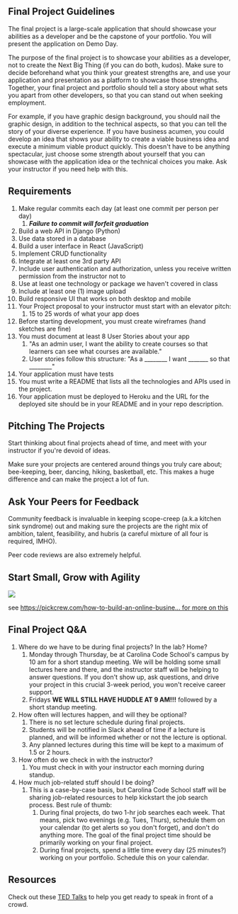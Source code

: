 ## Final Project Guidelines

The final project is a large-scale application that should showcase your abilities as a developer and be the capstone of your portfolio. You will present the application on Demo Day.

The purpose of the final project is to showcase your abilities as a developer, not to create the Next Big Thing (if you can do both, kudos). Make sure to decide beforehand what you think your greatest strengths are, and use your application and presentation as a platform to showcase those strengths. Together, your final project and portfolio should tell a story about what sets you apart from other developers, so that you can stand out when seeking employment.

For example, if you have graphic design background, you should nail the graphic design, in addition to the technical aspects, so that you can tell the story of your diverse experience. If you have business acumen, you could develop an idea that shows your ability to create a viable business idea and execute a minimum viable product quickly. This doesn't have to be anything spectacular, just choose some strength about yourself that you can showcase with the application idea or the technical choices you make. Ask your instructor if you need help with this.

## Requirements

1. Make regular commits each day (at least one commit per person per day)  
    1. **_Failure to commit will forfeit graduation_**
2. Build a web API in Django (Python)
3. Use data stored in a database
4. Build a user interface in React (JavaScript)
5. Implement CRUD functionality
6. Integrate at least one 3rd party API
7. Include user authentication and authorization, unless you receive written permission from the instructor not to
8. Use at least one technology or package we haven't covered in class
9. Include at least one (1) image upload
10. Build responsive UI that works on both desktop and mobile
11. Your Project proposal to your instructor must start with an elevator pitch:  
    1. 15 to 25 words of what your app does
12. Before starting development, you must create wireframes (hand sketches are fine)
13. You must document at least 8 User Stories about your app  
    1. "As an admin user, I want the ability to create courses so that learners can see what courses are available."
    2. User stories follow this structure: "As a ________ I want _______ so that ________"
14. Your application must have tests
15. You must write a README that lists all the technologies and APIs used in the project.
16. Your application must be deployed to Heroku and the URL for the deployed site should be in your README and in your repo description.

## Pitching The Projects

Start thinking about final projects ahead of time, and meet with your instructor if you're devoid of ideas.

Make sure your projects are centered around things you truly care about; bee-keeping, beer, dancing, hiking, basketball, etc. This makes a huge difference and can make the project a lot of fun.

## Ask Your Peers for Feedback

Community feedback is invaluable in keeping scope-creep (a.k.a kitchen sink syndrome) out and making sure the projects are the right mix of ambition, talent, feasibility, and hubris (a careful mixture of all four is required, IMHO). 

Peer code reviews are also extremely helpful.

## Start Small, Grow with Agility

<img src="https://github.com/ccs-student-submissions/final-project/blob/master/mvp.jpg"/>

see [https://pickcrew.com/how-to-build-an-online-busine... for more on this](https://pickcrew.com/how-to-build-an-online-business/balance-design-and-launching-early/)

## Final Project Q&A

1. Where do we have to be during final projects? In the lab? Home?  
    1. Monday through Thursday, be at Carolina Code School's campus by 10 am for a short standup meeting. We will be holding some small lectures here and there, and the instructor staff will be helping to answer questions. If you don't show up, ask questions, and drive your project in this crucial 3-week period, you won't receive career support.  
    2. Fridays **WE WILL STILL HAVE HUDDLE AT 9 AM!!!** followed by a short standup meeting.  
2. How often will lectures happen, and will they be optional?  
    1. There is no set lecture schedule during final projects. 
    2. Students will be notified in Slack ahead of time if a lecture is planned, and will be informed whether or not the lecture is optional.  
    3. Any planned lectures during this time will be kept to a maximum of 1.5 or 2 hours.  
3. How often do we check in with the instructor?    
    1. You must check in with your instructor each morning during standup.
4. How much job-related stuff should I be doing?  
    1. This is a case-by-case basis, but Carolina Code School staff will be sharing job-related resources to help kickstart the job search process. Best rule of thumb:
        1. During final projects, do two 1-hr job searches each week. That means, pick two evenings (e.g. Tues, Thurs), schedule them on your calendar (to get alerts so you don't forget), and don't do anything more. The goal of the final project time should be primarily working on your final project.
        2. During final projects, spend a little time every day (25 minutes?) working on your portfolio. Schedule this on your calendar.

## Resources

Check out these [TED Talks](https://www.ted.com/playlists/226/before_public_speaking) to help you get ready to speak in front of a crowd.

